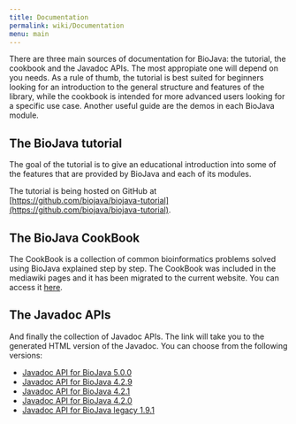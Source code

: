 ```yaml
---
title: Documentation
permalink: wiki/Documentation
menu: main
---
```


There are three main sources of documentation for BioJava: the tutorial, the cookbook and the Javadoc APIs. The most appropiate one will depend on you needs. As a rule of thumb, the tutorial is best suited for beginners looking for an introduction to the general structure and features of the library, while the cookbook is intended for more advanced users looking for a specific use case. Another useful guide are the demos in each BioJava module.

The BioJava tutorial
--------------------

The goal of the tutorial is to give an educational introduction into some of the features that are provided by BioJava and each of its modules.

The tutorial is being hosted on GitHub at [https://github.com/biojava/biojava-tutorial](https://github.com/biojava/biojava-tutorial).

The BioJava CookBook
--------------------

The CookBook is a collection of common bioinformatics problems solved using BioJava explained step by step. The CookBook was included in the mediawiki pages and it has been migrated to the current website.
You can access it [here](BioJava%3ACookBook4.0).

The Javadoc APIs
----------------

And finally the collection of Javadoc APIs. The link will take you to the generated HTML version of the Javadoc. You can choose from the following versions:

- [Javadoc API for BioJava 5.0.0]({{site.baseurl}}/docs/api5.0.0/index.html)
- [Javadoc API for BioJava 4.2.9]({{site.baseurl}}/docs/api4.2.9/index.html)
- [Javadoc API for BioJava 4.2.1]({{site.baseurl}}/docs/api4.2.1/index.html)
- [Javadoc API for BioJava 4.2.0]({{site.baseurl}}/docs/api4.2.0/index.html)
- [Javadoc API for BioJava legacy 1.9.1]({{site.baseurl}}/docs/api1.9.1/index.html)
